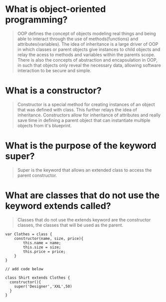 # What is object-oriented programming?
>OOP defines the concept of objects modeling real things and being able to interact through the use of methods(functions) and attributes(variables). The idea of inheritance is a large driver of OOP in which classes or parent objects give instances to child objects and relay the acess to methods and variables within the parents scope. There is also the concepts of abstraction and encapsulation in OOP, in such that objects only reveal the necessary data, allowing software interaction to be secure and simple. 


# What is a constructor?
> Constructor is a special method for creating instances of an object that was defined with class. This further relays the idea of inheritance. Constructors allow for inheritance of attributes and really save time in defining a parent object that can instantiate multiple objects from it's blueprint. 


# What is the purpose of the keyword super?
> Super is the keyword that allows an extended class to access the parent constructor.

# What are classes that do not use the keyword extends called?
> Classes that do not use the extends keyword are the constructor classes, the classes that will be used as the parent. 


```
var Clothes = class {
    constructor(name, size, price){
        this.name = name;
        this.size = size;
        this.price = price;
    }
}

// add code below

class Shirt extends Clothes {
  constructor(){
    super('Designer','XXL',50)
  }
}

```